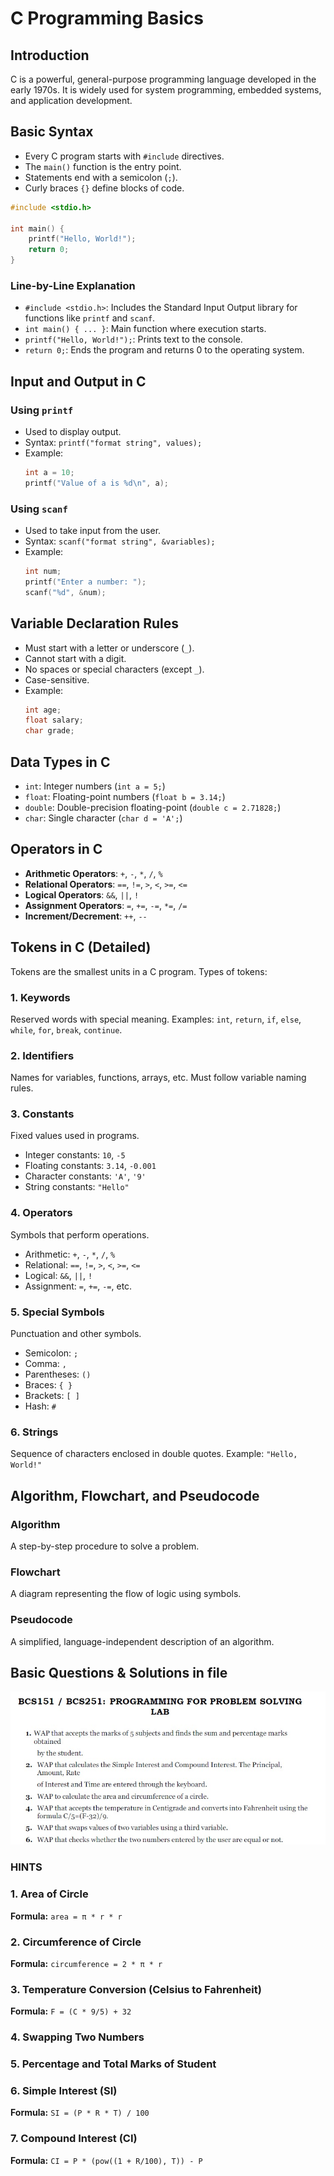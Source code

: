 # C Programming Basics

## Introduction
C is a powerful, general-purpose programming language developed in the early 1970s. It is widely used for system programming, embedded systems, and application development.

## Basic Syntax
- Every C program starts with `#include` directives.
- The `main()` function is the entry point.
- Statements end with a semicolon (`;`).
- Curly braces `{}` define blocks of code.

```c
#include <stdio.h>

int main() {
    printf("Hello, World!");
    return 0;
}
```

### Line-by-Line Explanation
- `#include <stdio.h>`: Includes the Standard Input Output library for functions like `printf` and `scanf`.
- `int main() { ... }`: Main function where execution starts.
- `printf("Hello, World!");`: Prints text to the console.
- `return 0;`: Ends the program and returns 0 to the operating system.

## Input and Output in C

### Using `printf`
- Used to display output.
- Syntax: `printf("format string", values);`
- Example:
  ```c
  int a = 10;
  printf("Value of a is %d\n", a);
  ```

### Using `scanf`
- Used to take input from the user.
- Syntax: `scanf("format string", &variables);`
- Example:
  ```c
  int num;
  printf("Enter a number: ");
  scanf("%d", &num);
  ```

## Variable Declaration Rules
- Must start with a letter or underscore (`_`).
- Cannot start with a digit.
- No spaces or special characters (except `_`).
- Case-sensitive.
- Example:
  ```c
  int age;
  float salary;
  char grade;
  ```

## Data Types in C
- `int`: Integer numbers (`int a = 5;`)
- `float`: Floating-point numbers (`float b = 3.14;`)
- `double`: Double-precision floating-point (`double c = 2.71828;`)
- `char`: Single character (`char d = 'A';`)

## Operators in C
- **Arithmetic Operators**: `+`, `-`, `*`, `/`, `%`
- **Relational Operators**: `==`, `!=`, `>`, `<`, `>=`, `<=`
- **Logical Operators**: `&&`, `||`, `!`
- **Assignment Operators**: `=`, `+=`, `-=`, `*=`, `/=`
- **Increment/Decrement**: `++`, `--`

## Tokens in C (Detailed)
Tokens are the smallest units in a C program. Types of tokens:

### 1. Keywords
Reserved words with special meaning. Examples: `int`, `return`, `if`, `else`, `while`, `for`, `break`, `continue`.

### 2. Identifiers
Names for variables, functions, arrays, etc. Must follow variable naming rules.

### 3. Constants
Fixed values used in programs.
- Integer constants: `10`, `-5`
- Floating constants: `3.14`, `-0.001`
- Character constants: `'A'`, `'9'`
- String constants: `"Hello"`

### 4. Operators
Symbols that perform operations.
- Arithmetic: `+`, `-`, `*`, `/`, `%`
- Relational: `==`, `!=`, `>`, `<`, `>=`, `<=`
- Logical: `&&`, `||`, `!`
- Assignment: `=`, `+=`, `-=`, etc.

### 5. Special Symbols
Punctuation and other symbols.
- Semicolon: `;`
- Comma: `,`
- Parentheses: `()`
- Braces: `{ }`
- Brackets: `[ ]`
- Hash: `#`

### 6. Strings
Sequence of characters enclosed in double quotes. Example: `"Hello, World!"`

## Algorithm, Flowchart, and Pseudocode

### Algorithm
A step-by-step procedure to solve a problem.

### Flowchart
A diagram representing the flow of logic using symbols.

### Pseudocode
A simplified, language-independent description of an algorithm.

## Basic Questions & Solutions in file 
<img src="https://github.com/Mukesh-kumar-coder/c-programming-code/blob/main/week1/allquestion.jpg" alt="Basic C Questions" width="600">


### HINTS

### 1. Area of Circle
**Formula:** `area = π * r * r`

### 2. Circumference of Circle
**Formula:** `circumference = 2 * π * r`

### 3. Temperature Conversion (Celsius to Fahrenheit)
**Formula:** `F = (C * 9/5) + 32`

### 4. Swapping Two Numbers

### 5. Percentage and Total Marks of Student

### 6. Simple Interest (SI)
**Formula:** `SI = (P * R * T) / 100`

### 7. Compound Interest (CI)
**Formula:** `CI = P * (pow((1 + R/100), T)) - P`
